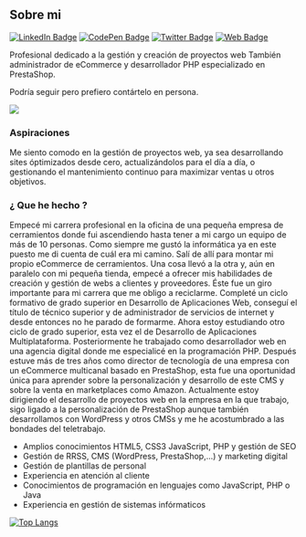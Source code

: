 ## Sobre mi


[![LinkedIn Badge](https://img.shields.io/badge/LinkedIn-Profile-informational?style=flat&logo=linkedin&logoColor=white&color=0D76A8)](https://www.linkedin.com/in/javier-diaz-garrido/)
[![CodePen Badge](https://img.shields.io/badge/CodePen-Profile-informational?style=flat&logo=codepen&logoColor=white&color=black)](https://codepen.io/jadigar)
[![Twitter Badge](https://img.shields.io/badge/Twitter-Profile-informational?style=flat&logo=twitter&logoColor=white&color=1CA2F1)](https://twitter.com/heipry)
[![Web Badge](https://img.shields.io/website-up-down-green-red/http/monip.org.svg)](http://javierdiaz.com.es/)

Profesional dedicado a la gestión y creación de proyectos web
También administrador de eCommerce y desarrollador PHP especializado en PrestaShop.

Podría seguir pero prefiero contártelo en persona.

![](http://javierdiaz.com.es/assets/images/sign.png)
### Aspiraciones

Me siento comodo en la gestión de proyectos web, ya sea desarrollando sites óptimizados desde cero, actualizándolos para el día a día, o gestionando el mantenimiento continuo para maximizar ventas u otros objetivos.

### ¿ Que he hecho ?

Empecé mi carrera profesional en la oficina de una pequeña empresa de cerramientos donde fui ascendiendo hasta tener a mi cargo un equipo de más de 10 personas. Como siempre me gustó la informática ya en este puesto me di cuenta de cuál era mi camino.
Salí de allí para montar mi propio eCommerce de cerramientos. Una cosa llevó a la otra y, aún en paralelo con mi pequeña tienda, empecé a ofrecer mis habilidades de creación y gestión de webs a clientes y proveedores. Éste fue un giro importante para mi carrera que me obligo a reciclarme. Completé un ciclo formativo de grado superior en Desarrollo de Aplicaciones Web, conseguí el título de técnico superior y de administrador de servicios de internet y desde entonces no he parado de formarme. Ahora estoy estudiando otro ciclo de grado superior, esta vez el de Desarrollo de Aplicaciones Multiplataforma.
Posteriormente he trabajado como desarrollador web en una agencia digital donde me especialicé en la programación PHP. Después estuve más de tres años como director de tecnología de una empresa con un eCommerce multicanal basado en PrestaShop, esta fue una oportunidad única para aprender sobre la personalización y desarrollo de este CMS y sobre la venta en marketplaces como Amazon.
Actualmente estoy dirigiendo el desarrollo de proyectos web en la empresa en la que trabajo, sigo ligado a la personalización de PrestaShop aunque también desarrollamos con WordPress y otros CMSs y me he acostumbrado a las bondades del teletrabajo.

*   Amplios conocimientos HTML5, CSS3 JavaScript, PHP y gestión de SEO
*   Gestión de RRSS, CMS (WordPress, PrestaShop,...) y marketing digital
*   Gestión de plantillas de personal
*   Experiencia en atención al cliente
*   Conocimientos de programación en lenguajes como JavaScript, PHP o Java
*   Experiencia en gestión de sistemas infórmaticos


[![Top Langs](https://github-readme-stats.vercel.app/api/top-langs/?username=Heipry&show_icons=true&theme=radical)](http://javierdiaz.com.es/)


